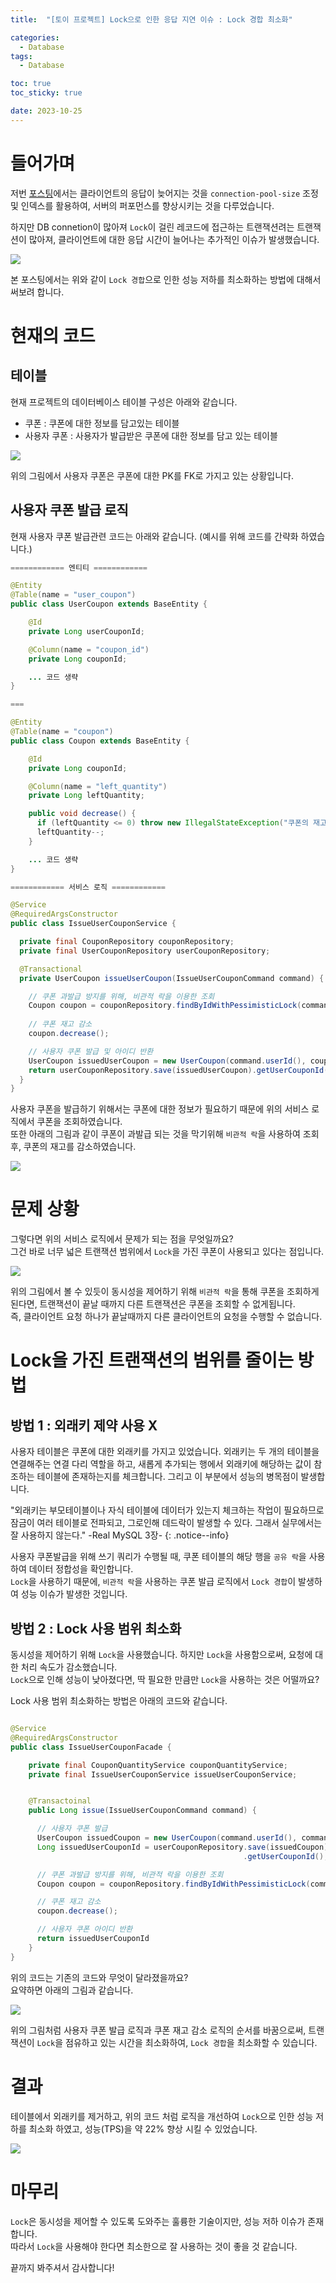 ```yaml
---
title:  "[토이 프로젝트] Lock으로 인한 응답 지연 이슈 : Lock 경합 최소화"

categories:
  - Database
tags:
  - Database

toc: true
toc_sticky: true

date: 2023-10-25
---
```


# 들어가며

저번 [포스팅](https://cire0304.github.io/database/title-%ED%86%A0%EC%9D%B4-%ED%94%84%EB%A1%9C%EC%A0%9D%ED%8A%B8-%EC%9D%91%EB%8B%B5-%EC%A7%80%EC%97%B0-%EC%9D%B4%EC%8A%88-%EC%9D%B8%EB%8D%B1%EC%8A%A4/)에서는 클라이언트의 응답이 늦어지는 것을 `connection-pool-size` 조정 및 인덱스를 활용하여, 서버의 퍼포먼스를 향상시키는 것을 다루었습니다.

하지만 DB connetion이 많아져 `Lock`이 걸린 레코드에 접근하는 트랜잭션려는 트랜잭션이 많아져, 클라이언트에 대한 응답 시간이 늘어나는 추가적인 이슈가 발생했습니다.

![](../../image/Toy-Project/[토이%20프로젝트]%20풀스캔%20이슈%20:%20인덱스/락%20쿼리%20성능.png)

본 포스팅에서는 위와 같이 `Lock 경합`으로 인한 성능 저하를 최소화하는 방법에 대해서 써보려 합니다.

# 현재의 코드

## 테이블

현재 프로젝트의 데이터베이스 테이블 구성은 아래와 같습니다.
- 쿠폰 : 쿠폰에 대한 정보를 담고있는 테이블
- 사용자 쿠폰 : 사용자가 발급받은 쿠폰에 대한 정보를 담고 있는 테이블

![](../../image/Toy-Project/[토이%20프로젝트]%20Lock으로%20인한%20응답%20지연%20이슈%20:%20로직%20개선/../[토이%20프로젝트]%20Lock으로%20인한%20응답%20지연%20이슈%20:%20로직%20개선/Lock으로%20인한%20응답%20지연%20현상%20-%201.png)

위의 그림에서 사용자 쿠폰은 쿠폰에 대한 PK를 FK로 가지고 있는 상황입니다.

## 사용자 쿠폰 발급 로직

현재 사용자 쿠폰 발급관련 코드는 아래와 같습니다. (예시를 위해 코드를 간략화 하였습니다.)

```java
============ 엔티티 ============

@Entity
@Table(name = "user_coupon")
public class UserCoupon extends BaseEntity {

    @Id
    private Long userCouponId;

    @Column(name = "coupon_id")
    private Long couponId;

    ... 코드 생략
}

===

@Entity
@Table(name = "coupon")
public class Coupon extends BaseEntity {

    @Id
    private Long couponId;

    @Column(name = "left_quantity")
    private Long leftQuantity;

    public void decrease() {
      if (leftQuantity <= 0) throw new IllegalStateException("쿠폰의 재고가 없습니다.");
      leftQuantity--;
    }

    ... 코드 생략
}

============ 서비스 로직 ============

@Service
@RequiredArgsConstructor
public class IssueUserCouponService {

  private final CouponRepository couponRepository;
  private final UserCouponRepository userCouponRepository;

  @Transactional
  private UserCoupon issueUserCoupon(IssueUserCouponCommand command) {

    // 쿠폰 과발급 방지를 위해, 비관적 락을 이용한 조회
    Coupon coupon = couponRepository.findByIdWithPessimisticLock(command.couponId());
      
    // 쿠폰 재고 감소
    coupon.decrease();

    // 사용자 쿠폰 발급 및 아이디 반환
    UserCoupon issuedUserCoupon = new UserCoupon(command.userId(), coupon.getCouponId);
    return userCouponRepository.save(issuedUserCoupon).getUserCouponId();
  }
}
```

사용자 쿠폰을 발급하기 위해서는 쿠폰에 대한 정보가 필요하기 때문에 위의 서비스 로직에서 쿠폰을 조회하였습니다.  
또한 아래의 그림과 같이 쿠폰이 과발급 되는 것을 막기위해 `비관적 락`을 사용하여 조회 후, 쿠폰의 재고를 감소하였습니다.

![](../../image/Spring/2023-10-1-title:%20동시성%20이슈/1.png)

# 문제 상황

그렇다면 위의 서비스 로직에서 문제가 되는 점을 무엇일까요?  
그건 바로 너무 넓은 트랜잭션 범위에서 `Lock`을 가진 쿠폰이 사용되고 있다는 점입니다.

![](../../image/Toy-Project/[토이%20프로젝트]%20Lock으로%20인한%20응답%20지연%20이슈%20:%20로직%20개선/../[토이%20프로젝트]%20Lock으로%20인한%20응답%20지연%20이슈%20:%20로직%20개선/Lock으로%20인한%20응답%20지연%20현상%20-%202.png)

위의 그림에서 볼 수 있듯이 동시성을 제어하기 위해 `비관적 락`을 통해 쿠폰을 조회하게 된다면, 트랜잭션이 끝날 때까지 다른 트랜잭션은 쿠폰을 조회할 수 없게됩니다.  
즉, 클라이언트 요청 하나가 끝날때까지 다른 클라이언트의 요청을 수행할 수 없습니다.

# Lock을 가진 트랜잭션의 범위를 줄이는 방법



## 방법 1 : 외래키 제약 사용 X

사용자 테이블은 쿠폰에 대한 외래키를 가지고 있었습니다. 외래키는 두 개의 테이블을 연결해주는 연결 다리 역할을 하고, 새롭게 추가되는 행에서 외래키에 해당하는 값이 참조하는 테이블에 존재하는지를 체크합니다. 그리고 이 부분에서 성능의 병목점이 발생합니다.

"외래키는 부모테이블이나 자식 테이블에 데이터가 있는지 체크하는 작업이 필요하므로 잠금이 여러 테이블로 전파되고, 그로인해 데드락이 발생할 수 있다. 그래서 실무에서는 잘 사용하지 않는다."
-Real MySQL 3장-
{: .notice--info}

사용자 쿠폰발급을 위해 쓰기 쿼리가 수행될 때, 쿠폰 테이블의 해당 행을 `공유 락`을 사용하여 데이터 정합성을 확인합니다.  
`Lock`을 사용하기 때문에, `비관적 락`을 사용하는 쿠폰 발급 로직에서 `Lock 경합`이 발생하여 성능 이슈가 발생한 것입니다.

## 방법 2 : Lock 사용 범위 최소화

동시성을 제어하기 위해 `Lock`을 사용했습니다. 하지만 `Lock`을 사용함으로써, 요청에 대한 처리 속도가 감소했습니다.  
`Lock`으로 인해 성능이 낮아졌다면, 딱 필요한 만큼만 `Lock`을 사용하는 것은 어떨까요?

Lock 사용 범위 최소화하는 방법은 아래의 코드와 같습니다.

```java

@Service
@RequiredArgsConstructor
public class IssueUserCouponFacade {

    private final CouponQuantityService couponQuantityService;
    private final IssueUserCouponService issueUserCouponService;


    @Transactoinal
    public Long issue(IssueUserCouponCommand command) {

      // 사용자 쿠폰 발급
      UserCoupon issuedCoupon = new UserCoupon(command.userId(), command.couponId());
      Long issuedUserCouponId = userCouponRepository.save(issuedCoupon)
                                                    .getUserCouponId();

      // 쿠폰 과발급 방지를 위해, 비관적 락을 이용한 조회
      Coupon coupon = couponRepository.findByIdWithPessimisticLock(command.couponId());

      // 쿠폰 재고 감소
      coupon.decrease();

      // 사용자 쿠폰 아이디 반환
      return issuedUserCouponId
    }
}
```

위의 코드는 기존의 코드와 무엇이 달라졌을까요?  
요약하면 아래의 그림과 같습니다.

![](../../image/Toy-Project/[토이%20프로젝트]%20Lock으로%20인한%20응답%20지연%20이슈%20:%20로직%20개선/../[토이%20프로젝트]%20Lock으로%20인한%20응답%20지연%20이슈%20:%20로직%20개선/Lock으로%20인한%20응답%20지연%20현상%20-%203.png)

위의 그림처럼 사용자 쿠폰 발급 로직과 쿠폰 재고 감소 로직의 순서를 바꿈으로써, 트랜잭션이 `Lock`을 점유하고 있는 시간을 최소화하여, `Lock 경합`을 최소화할 수 있습니다.

# 결과

테이블에서 외래키를 제거하고, 위의 코드 처럼 로직을 개선하여 `Lock`으로 인한 성능 저하를 최소화 하였고, 성능(TPS)을 약 22% 향상 시킬 수 있었습니다.

![](../../image/Toy-Project/[토이%20프로젝트]%20Lock으로%20인한%20응답%20지연%20이슈%20:%20로직%20개선/../[토이%20프로젝트]%20Lock으로%20인한%20응답%20지연%20이슈%20:%20로직%20개선/Lock으로%20인한%20응답%20지연%20현상%20-%204.png)


# 마무리

`Lock`은 동시성을 제어할 수 있도록 도와주는 훌륭한 기술이지만, 성능 저하 이슈가 존재합니다.  
따라서 `Lock`을 사용해야 한다면 최소한으로 잘 사용하는 것이 좋을 것 같습니다.

끝까지 봐주셔서 감사합니다!
